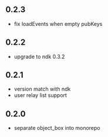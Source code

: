 ## 0.2.3
- fix loadEvents when empty pubKeys

## 0.2.2
- upgrade to ndk 0.3.2

## 0.2.1
 - version match with ndk
 - user relay list support

## 0.2.0
 - separate object_box into monorepo
